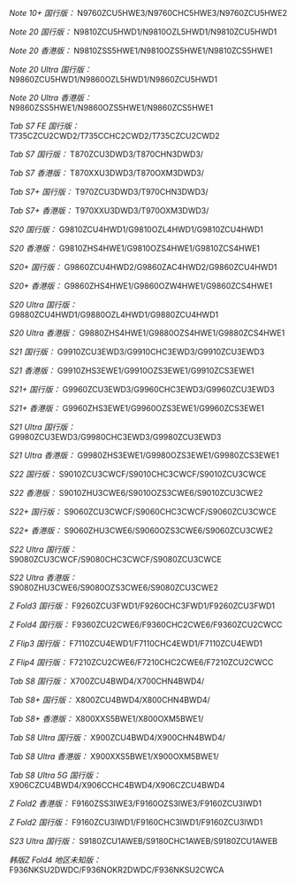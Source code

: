 *Note 10+ 国行版：*
N9760ZCU5HWE3/N9760CHC5HWE3/N9760ZCU5HWE2

*Note 20 国行版：*
N9810ZCU5HWD1/N9810OZL5HWD1/N9810ZCU5HWD1

*Note 20 香港版：*
N9810ZSS5HWE1/N9810OZS5HWE1/N9810ZCS5HWE1

*Note 20 Ultra 国行版：*
N9860ZCU5HWD1/N9860OZL5HWD1/N9860ZCU5HWD1

*Note 20 Ultra 香港版：*
N9860ZSS5HWE1/N9860OZS5HWE1/N9860ZCS5HWE1

*Tab S7 FE 国行版：*
T735CZCU2CWD2/T735CCHC2CWD2/T735CZCU2CWD2

*Tab S7 国行版：*
T870ZCU3DWD3/T870CHN3DWD3/

*Tab S7 香港版：*
T870XXU3DWD3/T870OXM3DWD3/

*Tab S7+ 国行版：*
T970ZCU3DWD3/T970CHN3DWD3/

*Tab S7+ 香港版：*
T970XXU3DWD3/T970OXM3DWD3/

*S20 国行版：*
G9810ZCU4HWD1/G9810OZL4HWD1/G9810ZCU4HWD1

*S20 香港版：*
G9810ZHS4HWE1/G9810OZS4HWE1/G9810ZCS4HWE1

*S20+ 国行版：*
G9860ZCU4HWD2/G9860ZAC4HWD2/G9860ZCU4HWD1

*S20+ 香港版：*
G9860ZHS4HWE1/G9860OZW4HWE1/G9860ZCS4HWE1

*S20 Ultra 国行版：*
G9880ZCU4HWD1/G9880OZL4HWD1/G9880ZCU4HWD1

*S20 Ultra 香港版：*
G9880ZHS4HWE1/G9880OZS4HWE1/G9880ZCS4HWE1

*S21 国行版：*
G9910ZCU3EWD3/G9910CHC3EWD3/G9910ZCU3EWD3

*S21 香港版：*
G9910ZHS3EWE1/G9910OZS3EWE1/G9910ZCS3EWE1

*S21+ 国行版：*
G9960ZCU3EWD3/G9960CHC3EWD3/G9960ZCU3EWD3

*S21+ 香港版：*
G9960ZHS3EWE1/G9960OZS3EWE1/G9960ZCS3EWE1

*S21 Ultra 国行版：*
G9980ZCU3EWD3/G9980CHC3EWD3/G9980ZCU3EWD3

*S21 Ultra 香港版：*
G9980ZHS3EWE1/G9980OZS3EWE1/G9980ZCS3EWE1

*S22 国行版：*
S9010ZCU3CWCF/S9010CHC3CWCF/S9010ZCU3CWCE

*S22 香港版：*
S9010ZHU3CWE6/S9010OZS3CWE6/S9010ZCU3CWE2

*S22+ 国行版：*
S9060ZCU3CWCF/S9060CHC3CWCF/S9060ZCU3CWCE

*S22+ 香港版：*
S9060ZHU3CWE6/S9060OZS3CWE6/S9060ZCU3CWE2

*S22 Ultra 国行版：*
S9080ZCU3CWCF/S9080CHC3CWCF/S9080ZCU3CWCE

*S22 Ultra 香港版：*
S9080ZHU3CWE6/S9080OZS3CWE6/S9080ZCU3CWE2

*Z Fold3 国行版：*
F9260ZCU3FWD1/F9260CHC3FWD1/F9260ZCU3FWD1

*Z Fold4 国行版：*
F9360ZCU2CWE6/F9360CHC2CWE6/F9360ZCU2CWCC

*Z Flip3 国行版：*
F7110ZCU4EWD1/F7110CHC4EWD1/F7110ZCU4EWD1

*Z Flip4 国行版：*
F7210ZCU2CWE6/F7210CHC2CWE6/F7210ZCU2CWCC

*Tab S8 国行版：*
X700ZCU4BWD4/X700CHN4BWD4/

*Tab S8+ 国行版：*
X800ZCU4BWD4/X800CHN4BWD4/

*Tab S8+ 香港版：*
X800XXS5BWE1/X800OXM5BWE1/

*Tab S8 Ultra 国行版：*
X900ZCU4BWD4/X900CHN4BWD4/

*Tab S8 Ultra 香港版：*
X900XXS5BWE1/X900OXM5BWE1/

*Tab S8 Ultra 5G 国行版：*
X906CZCU4BWD4/X906CCHC4BWD4/X906CZCU4BWD4

*Z Fold2 香港版：*
F9160ZSS3IWE3/F9160OZS3IWE3/F9160ZCU3IWD1

*Z Fold2 国行版：*
F9160ZCU3IWD1/F9160CHC3IWD1/F9160ZCU3IWD1

*S23 Ultra 国行版：*
S9180ZCU1AWEB/S9180CHC1AWEB/S9180ZCU1AWEB

*韩版Z Fold4 地区未知版：*
F936NKSU2DWDC/F936NOKR2DWDC/F936NKSU2CWCA

